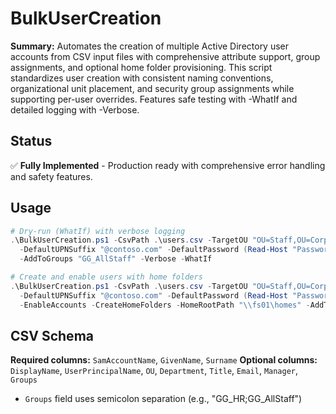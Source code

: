 # BulkUserCreation

**Summary:** Automates the creation of multiple Active Directory user accounts from CSV input files with comprehensive attribute support, group assignments, and optional home folder provisioning. This script standardizes user creation with consistent naming conventions, organizational unit placement, and security group assignments while supporting per-user overrides. Features safe testing with -WhatIf and detailed logging with -Verbose.

## Status
✅ **Fully Implemented** - Production ready with comprehensive error handling and safety features.

## Usage
```powershell
# Dry-run (WhatIf) with verbose logging
.\BulkUserCreation.ps1 -CsvPath .\users.csv -TargetOU "OU=Staff,OU=Corp,DC=contoso,DC=com" `
  -DefaultUPNSuffix "@contoso.com" -DefaultPassword (Read-Host "Password" -AsSecureString) `
  -AddToGroups "GG_AllStaff" -Verbose -WhatIf

# Create and enable users with home folders
.\BulkUserCreation.ps1 -CsvPath .\users.csv -TargetOU "OU=Staff,OU=Corp,DC=contoso,DC=com" `
  -DefaultUPNSuffix "@contoso.com" -DefaultPassword (Read-Host "Password" -AsSecureString) `
  -EnableAccounts -CreateHomeFolders -HomeRootPath "\\fs01\homes" -AddToGroups "GG_AllStaff" -Verbose
```

## CSV Schema
**Required columns:** `SamAccountName`, `GivenName`, `Surname`
**Optional columns:** `DisplayName`, `UserPrincipalName`, `OU`, `Department`, `Title`, `Email`, `Manager`, `Groups`
- `Groups` field uses semicolon separation (e.g., "GG_HR;GG_AllStaff")
